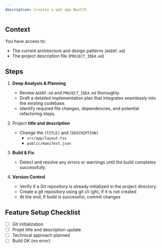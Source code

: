```yaml
---
description: Creates a web app NextJS
---
```


## Context
You have access to:
- The current architecture and design patterns (`AGENT.md`)
- The project description file (`PROJECT_IDEA.md`)

## Steps

1. **Deep Analysis & Planning**  
   - Review `AGENT.md` and `PROJECT_IDEA.md` thoroughly.  
   - Draft a detailed implementation plan that integrates seamlessly into the existing codebase.  
   - Identify required file changes, dependencies, and potential refactoring steps.

2. Project **title and description**
   - Change the `[TITLE]` and `[DESCRIPTION]`
     -  `src/app/layout.tsx`
     -  `public/manifest.json`

3. **Build & Fix**  
   - Detect and resolve any errors or warnings until the build completes successfully.

4. **Version Control**  
   - Verify if a Git repository is already initialized in the project directory.  
   - Create a git repository using git cli (gh), if it is not created
   - At the end, if build is successful, commit changes 

## Feature Setup Checklist
- [ ] Git initialization
- [ ] Projet title and description update
- [ ] Technical approach planned
- [ ] Build OK (no error)